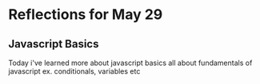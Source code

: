 # Reflections for May 29

## Javascript Basics

Today i've learned more about javascript basics
all about fundamentals of javascript
ex. conditionals, variables etc